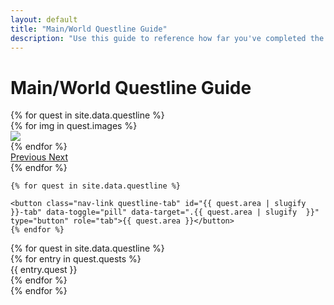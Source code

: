 ```yaml
---
layout: default
title: "Main/World Questline Guide"
description: "Use this guide to reference how far you've completed the various World questlines on Lost Ark."
---
```



<h1>Main/World Questline Guide</h1>
<div class="d-flex align-items-start">
  <div class="nav flex-column nav-pills col-4" id="myPill" role="tablist" aria-orientation="vertical">
{% for quest in site.data.questline %}
<div id="carousel-{{ quest.area | slugify  }}" class="collapse carousel slide {{ quest.area | slugify  }}" data-ride="carousel">
  <div class="carousel-inner">
    {% for img in quest.images %}
    <div class="carousel-item {% if img.first == true %}active{% endif %}">
      <img class="d-block w-100" src="/assets/img/main-quest/{{ img.image }}.png">
    </div>
    {% endfor %}
  </div>
  <a class="carousel-control-prev" style="max-height:370px;" href="#carouselExampleControls" role="button" data-slide="prev">
    <span class="carousel-control-prev-icon" aria-hidden="true"></span>
    <span class="sr-only">Previous</span>
  </a>
  <a class="carousel-control-next" style="max-height:370px;" href="#carouselExampleControls" role="button" data-slide="next">
    <span class="carousel-control-next-icon" aria-hidden="true"></span>
    <span class="sr-only">Next</span>
  </a>
</div>
{% endfor %}

    {% for quest in site.data.questline %}

    <button class="nav-link questline-tab" id="{{ quest.area | slugify  }}-tab" data-toggle="pill" data-target=".{{ quest.area | slugify  }}" type="button" role="tab">{{ quest.area }}</button>
    {% endfor %}
  </div>
  <div class="tab-content">
    {% for quest in site.data.questline %}
    <div class="tab-pane fade {% if quest.area == 'Tortoyk' %}show active{% endif %} {{ quest.area | handleize }}" role="tabpanel">
    <div class="outer">
      <div class="progress-steps">
      <div class="right">
      {% for entry in quest.quests %}
          <div {% if entry.last == true %}class="done"{% endif %} {% if entry.first == true %}class="current"{% endif %}>{{ entry.quest }}</div>
      {% endfor %}
      </div>
    </div>  
    </div>  
    </div>
    {% endfor %}
  </div>
</div>

<script>
  
// Test code

$('.progress-steps').each((_, progress) => {
  
  const steps = $('> div.right > div', progress);

  steps.each((i, el) => $(el).mouseenter(e => onHover(el)));

  const onHover = (el) => {
      steps.removeClass(['current', 'prev']);
      el.classList.add('current');
      $(el).prevAll().slice(1).addClass('prev');
    };
})

</script>
